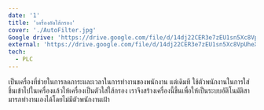 ```yaml
---
date: '1'
title: 'เครื่องอัดใส้กรอง'
cover: './AutoFilter.jpg'
Google drive: 'https://drive.google.com/file/d/14dj22CER3e7zEU1sn5Xc8VpUheXRq7Bj/view'
external: 'https://drive.google.com/file/d/14dj22CER3e7zEU1sn5Xc8VpUheXRq7Bj/view'
tech:
  - PLC
---
```

เป็นเครื่องที่ช่วยในการลดภาระและเวลาในการทำงานของพนักงาน แต่เดิมที ใช้ตัวพนักงานในการใส่ชิ้นเข้าไปในเครื่องแล้วให้เครื่องเป็นตัวใส่ใส้กรอง เราจึงสร้างเครื่องนี้ขึ้นเพื่อให้เป็นระบบอัติโนมัติสามารภทำงานเองได้โดยไม่มีตัวพนักงานเฝ้า
